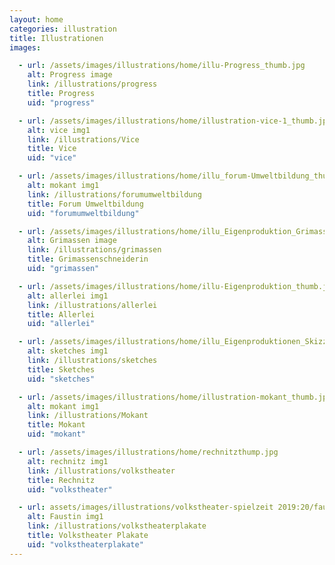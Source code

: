```yaml
---
layout: home
categories: illustration
title: Illustrationen
images:

  - url: /assets/images/illustrations/home/illu-Progress_thumb.jpg
    alt: Progress image
    link: /illustrations/progress
    title: Progress
    uid: "progress"

  - url: /assets/images/illustrations/home/illustration-vice-1_thumb.jpg
    alt: vice img1
    link: /illustrations/Vice
    title: Vice
    uid: "vice"

  - url: /assets/images/illustrations/home/illu_forum-Umweltbildung_thumb.jpg
    alt: mokant img1
    link: /illustrations/forumumweltbildung
    title: Forum Umweltbildung
    uid: "forumumweltbildung"

  - url: /assets/images/illustrations/home/illu_Eigenproduktion_Grimassen_thumb.jpg
    alt: Grimassen image
    link: /illustrations/grimassen
    title: Grimassenschneiderin
    uid: "grimassen"

  - url: /assets/images/illustrations/home/illu-Eigenproduktion_thumb.jpg
    alt: allerlei img1
    link: /illustrations/allerlei
    title: Allerlei
    uid: "allerlei"

  - url: /assets/images/illustrations/home/illu_Eigenproduktionen_Skizzen_thumb.jpg
    alt: sketches img1
    link: /illustrations/sketches
    title: Sketches
    uid: "sketches"

  - url: /assets/images/illustrations/home/illustration-mokant_thumb.jpg
    alt: mokant img1
    link: /illustrations/Mokant
    title: Mokant
    uid: "mokant"

  - url: /assets/images/illustrations/home/rechnitzthump.jpg
    alt: rechnitz img1
    link: /illustrations/volkstheater
    title: Rechnitz
    uid: "volkstheater"

  - url: assets/images/illustrations/volkstheater-spielzeit 2019:20/faustin-thumb.jpg
    alt: Faustin img1
    link: /illustrations/volkstheaterplakate
    title: Volkstheater Plakate
    uid: "volkstheaterplakate"
---
```

